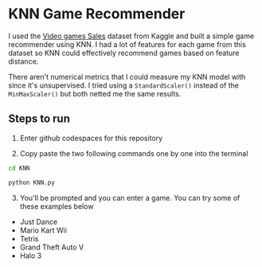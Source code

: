 # KNN Game Recommender
I used the [Video games Sales](https://www.kaggle.com/datasets/gregorut/videogamesales) dataset from Kaggle and built a simple game recommender using KNN. I had a lot of features for each game from this dataset so KNN could effectively recommend games based on feature distance.

There aren't numerical metrics that I could measure my KNN model with since it's unsupervised. I tried using a `StandardScaler()` instead of the `MinMaxScaler()` but both netted me the same results.

## Steps to run
1. Enter github codespaces for this repository 

2. Copy paste the two following commands one by one into the terminal
```sh
cd KNN
```
```sh
python KNN.py
```
3. You'll be prompted and you can enter a game. You can try some of these examples below
- Just Dance
- Mario Kart Wii
- Tetris 
- Grand Theft Auto V
- Halo 3